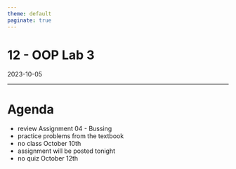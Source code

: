 ```yaml
---
theme: default
paginate: true
---
```


# 12 - OOP Lab 3
2023-10-05

---

# Agenda

- review Assignment 04 - Bussing
- practice problems from the textbook
- no class October 10th
- assignment will be posted tonight
- no quiz October 12th
